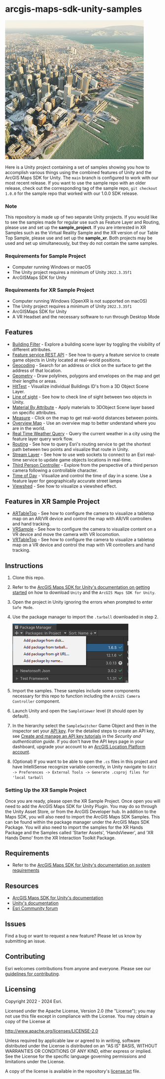 # arcgis-maps-sdk-unity-samples

![image](arcgis-maps-sdk-unity-samples.png)

Here is a Unity project containing a set of samples showing you how to accomplish various things using the combined features of Unity and the ArcGIS Maps SDK for Unity. The `main` branch is configured to work with our most recent release. If you want to use the sample repo with an older release, check out the corresponding tag of the sample repo, `git checkout 1.0.0` for the sample repo that worked with our 1.0.0 SDK release.

### Note

This repository is made up of two separate Unity projects. If you would like to see the samples made for regular use such as Feature Layer and Routing, please use and set up the **sample_project**. If you are interested in XR Samples such as the Virtual Reality Sample and the XR version of our Table Top Sample, please use and set up the **sample_xr**. Both projects may be used and set up simultaneously, but they do not contain the same samples.

### Requirements for Sample Project

* Computer running Windows or macOS
* The Unity project requires a minimum of Unity `2022.3.35f1`
* ArcGISMaps SDK for Unity

### Requirements for XR Sample Project

* Computer running Windows (OpenXR is not supported on macOS)
* The Unity project requires a minimum of Unity `2022.3.35f1`
* ArcGISMaps SDK for Unity
* A VR Headset and the necessary software to run through Desktop Mode

## Features
* [Building Filter](https://github.com/Esri/arcgis-maps-sdk-unity-samples/tree/main/sample_project/Assets/SampleViewer/Samples/BuildingFilter) - Explore a building scene layer by toggling the visibility of different attributes.
* [Feature service REST API](https://github.com/Esri/arcgis-maps-sdk-unity-samples/tree/main/sample_project/Assets/SampleViewer/Samples/FeatureLayer) - See how to query a feature service to create game objects in Unity located at real-world positions.
* [Geocoding](https://github.com/Esri/arcgis-maps-sdk-unity-samples/tree/main/sample_project/Assets/SampleViewer/Samples/Geocoding) - Search for an address or click on the surface to get the address of that location.
* [Geometry](https://github.com/Esri/arcgis-maps-sdk-unity-samples/tree/main/sample_project/Assets/SampleViewer/Samples/Geometry) - Draw polylines, polygons and envelopes on the map and get their lengths or areas.
* [HitTest](https://github.com/Esri/arcgis-maps-sdk-unity-samples/tree/main/sample_project/Assets/SampleViewer/Samples/HitTest) - Visualize individual Buildings ID's from a 3D Object Scene Layer.
* [Line of sight](https://github.com/Esri/arcgis-maps-sdk-unreal-engine-samples/tree/main/sample_project/Content/SampleViewer/Samples/LineOfSight) - See how to check line of sight between two objects in Unity.
* [Material By Attribute](https://github.com/Esri/arcgis-maps-sdk-unity-samples/tree/main/sample_project/Assets/SampleViewer/Samples/MaterialByAttribute) - Apply materials to 3DObject Scene layer based on specific attributes.
* [Measure](https://github.com/Esri/arcgis-maps-sdk-unity-samples/tree/main/sample_project/Assets/SampleViewer/Samples/Measure) - Click on the map to get real-world distances between points.
* [Overview Map](https://github.com/Esri/arcgis-maps-sdk-unity-samples/tree/main/sample_project/Assets/SampleViewer/Samples/OverviewMap/readme.md) - Use an overview map to better understand where you are in the world.
* [Real Time Weather Query](https://github.com/Esri/arcgis-maps-sdk-unity-samples/blob/main/sample_project/Assets/SampleViewer/Samples/WeatherQuery/readme.md) - Query the current weather in a city using the feature layer query work flow.
* [Routing](https://github.com/Esri/arcgis-maps-sdk-unity-samples/tree/main/sample_project/Assets/SampleViewer/Samples/Routing) - See how to query Esri's routing service to get the shortest path between two points and visualize that route in Unity.
* [Stream Layer](https://github.com/Esri/arcgis-maps-sdk-unity-samples/tree/main/sample_project/Assets/SampleViewer/Samples/StreamLayer) - See how to use web sockets to connect to an Esri real-time service to update game objects locations in real-time.
* [Third Person Controller](https://github.com/Esri/arcgis-maps-sdk-unity-samples/tree/main/sample_project/Assets/SampleViewer/Samples/ThirdPerson) - Explore from the perspective of a third person camera following a controllable character.
* [Time of Day](https://github.com/Esri/arcgis-maps-sdk-unity-samples/tree/main/sample_project/Assets/SampleViewer/Samples/TimeOfDay/readme.md) - Visualize and control the time of day in a scene. Use a feature layer for geographically accurate street lamps
* [Viewshed](https://github.com/Esri/arcgis-maps-sdk-unity-samples/blob/main/sample_project/Assets/SampleViewer/Samples/Viewshed/readme.md) - See how to visualize a viewshed effect.

## Features in XR Sample Project

* [ARTableTop](https://github.com/Esri/arcgis-maps-sdk-unity-samples/tree/main/xr_sample_project/Assets/SampleViewer/Samples/XRTableTop) - See how to configure the camera to visualize a tabletop map on an AR/VR device and control the map with AR/VR controllers and hand tracking.
* [VRSample](https://github.com/Esri/arcgis-maps-sdk-unity-samples/tree/main/xr_sample_project//Assets/SampleViewer/Samples/VRSample) - See how to configure the camera to visualize content on a VR device and move the camera with VR locomotion.
* [VRTableTop](https://github.com/Esri/arcgis-maps-sdk-unity-samples/tree/main/xr_sample_project/Assets/SampleViewer/Samples/XRTableTop) - See how to configure the camera to visualize a tabletop map on a VR device and control the map with VR controllers and hand tracking.

## Instructions

1. Clone this repo.
2. Refer to the [ArcGIS Maps SDK for Unity's documentation on getting started](https://developers.arcgis.com/unity/get-started/) on how to download `Unity` and the `ArcGIS Maps SDK for Unity`.
3. Open the project in Unity ignoring the errors when prompted to enter `Safe Mode`.
4. Use the package manager to import the `.tarball` downloaded in step 2.

   ![image](package-manager.png)

5. Import the samples. These samples include some components necessary for this repo to function including the `ArcGIS Camera Controller` component.

6. Launch Unity and open the `SampleViewer` level (it should open by default).

7. In the hierarchy select the `SampleSwitcher` Game Object and then in the inspector set your [API key](https://developers.arcgis.com/documentation/security-and-authentication/api-key-authentication/). For the detailed steps to create an API key, see [Create and manage an API key tutorials](https://developers.arcgis.com/documentation/security-and-authentication/api-key-authentication/tutorials/create-an-api-key/) in the _Security and authentication guide_. If you don't have the API keys page in your dashboard, upgrade your account to an [ArcGIS Location Platform account](https://location.arcgis.com/sign-up/).

8. (Optional) If you want to be able to open the `.cs` files in this project and have IntelliSense recognize variable correctly, in Unity navigate to `Edit -> Preferences -> External Tools -> Generate .csproj files for 'local tarball`

### Setting Up the XR Sample Project
Once you are ready, please open the XR Sample Project. Once open you will need to add the ArcGIS Maps SDK for Unity Plugin. You may do so through the Unity Asset Store, or from the ArcGIS Developer hub. In addition to the Maps SDK, you will also need to import the ArcGIS Maps SDK Samples. This can be found within the package manager under the ArcGIS Maps SDK Package. You will also need to import the samples for the XR Hands Package and the Samples called 'Starter Assets', 'HandsViewer', and 'XR Hands Demo' from the XR Interaction Toolkit Package.

## Requirements

* Refer to the [ArcGIS Maps SDK for Unity's documentation on system requirements](https://developers.arcgis.com/unity/system-requirements/)

## Resources

* [ArcGIS Maps SDK for Unity's documentation](https://developers.arcgis.com/unity/)
* [Unity's documentation](https://docs.unity.com/)
* [Esri Community forum](https://community.esri.com/t5/arcgis-maps-sdks-for-unity-questions/bd-p/arcgis-maps-sdks-unity-questions)

## Issues

Find a bug or want to request a new feature?  Please let us know by submitting an issue.

## Contributing

Esri welcomes contributions from anyone and everyone. Please see our [guidelines for contributing](https://github.com/esri/contributing).

## Licensing

Copyright 2022 - 2024 Esri.

Licensed under the Apache License, Version 2.0 (the "License");
you may not use this file except in compliance with the License.
You may obtain a copy of the License at

   http://www.apache.org/licenses/LICENSE-2.0

Unless required by applicable law or agreed to in writing, software
distributed under the License is distributed on an "AS IS" BASIS,
WITHOUT WARRANTIES OR CONDITIONS OF ANY KIND, either express or implied.
See the License for the specific language governing permissions and
limitations under the License.

A copy of the license is available in the repository's [license.txt]( https://raw.github.com/Esri/arcgis-maps-sdk-unity-samples/master/license.txt) file.
